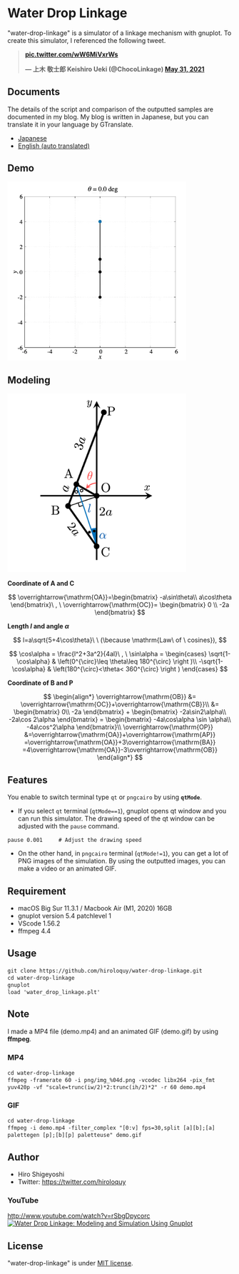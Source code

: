# Water Drop Linkage
"water-drop-linkage" is a simulator of a linkage mechanism  with gnuplot.
To create this simulator, I referenced the following tweet.

**<blockquote class="twitter-tweet"><p lang="und" dir="ltr"><a href="https://t.co/wW6MiVxrWs">pic.twitter.com/wW6MiVxrWs</a></p>&mdash; 上木 敬士郎 Keishiro Ueki (@ChocoLinkage) <a href="https://twitter.com/ChocoLinkage/status/1399198044122271746?ref_src=twsrc%5Etfw">May 31, 2021</a></blockquote>**

## Documents
The details of the script and comparison of the outputted samples are documented in my blog.
My blog is written in Japanese, but you can translate it in your language by GTranslate.  
- [Japanese](https://hiroloquy.com/2021/07/05/water-drop-linkage-explanation/)
- [English (auto translated)](https://hiroloquy-com.translate.goog/2021/07/05/water-drop-linkage-explanation/?_x_tr_sl=ja&_x_tr_tl=en&_x_tr_hl=ja&_x_tr_pto=wapp)

## Demo
<img src="demo.gif" width="400" alt="demo.gif" title="demo.gif">

## Modeling
<img src="modeling.png" width="400" alt="modeling.png" title="modeling.png">

**Coordinate of $\mathrm{A}$ and $\mathrm{C}$**

$$
\overrightarrow{\mathrm{OA}}=\begin{bmatrix}
	-a\sin\theta\\
	a\cos\theta
\end{bmatrix}\ , \ \overrightarrow{\mathrm{OC}}=
\begin{bmatrix}
	0 \\
	-2a
\end{bmatrix}
$$

**Length $l$ and angle $\alpha$**

$$
l=a\sqrt{5+4\cos\theta}\ \ (\because \mathrm{Law\ of \ cosines}), 
$$

$$
\cos\alpha = \frac{l^2+3a^2}{4al}\ , \ 
\sin\alpha = 
\begin{cases}
		\sqrt{1-\cos\alpha} & \left(0^{\circ}\leq \theta\leq 180^{\circ} \right )\\ 
		-\sqrt{1-\cos\alpha} & \left(180^{\circ}<\theta< 360^{\circ} \right )
\end{cases}
$$

**Coordinate of $\mathrm{B}$ and $\mathrm{P}$**

$$
\begin{align*}
\overrightarrow{\mathrm{OB}}
&= \overrightarrow{\mathrm{OC}}+\overrightarrow{\mathrm{CB}}\\
&= \begin{bmatrix}
	0\\
	-2a
\end{bmatrix} + \begin{bmatrix}
	-2a\sin2\alpha\\
	-2a\cos 2\alpha
\end{bmatrix}
= \begin{bmatrix}
	-4a\cos\alpha \sin \alpha\\
	-4a\cos^2\alpha
\end{bmatrix}\\
\overrightarrow{\mathrm{OP}}
&=\overrightarrow{\mathrm{OA}}+\overrightarrow{\mathrm{AP}}
=\overrightarrow{\mathrm{OA}}+3\overrightarrow{\mathrm{BA}}
=4\overrightarrow{\mathrm{OA}}-3\overrightarrow{\mathrm{OB}}
\end{align*}
$$

## Features
You enable to switch terminal type `qt` or `pngcairo` by using **`qtMode`**.
- If you select `qt` terminal (`qtMode==1`), gnuplot opens qt window and you can run this simulator.
The drawing speed of the qt window can be adjusted with the `pause` command.
```
pause 0.001     # Adjust the drawing speed
```
- On the other hand, in `pngcairo` terminal (`qtMode!=1`), you can get a lot of PNG images of the simulation.
By using the outputted images, you can make a video or an animated GIF.

<!-- # Operating environment -->
## Requirement
- macOS Big Sur 11.3.1 / Macbook Air (M1, 2020) 16GB
- gnuplot version 5.4 patchlevel 1
- VScode 1.56.2
- ffmpeg 4.4

<!-- # Installation -->
 
## Usage
```
git clone https://github.com/hiroloquy/water-drop-linkage.git
cd water-drop-linkage
gnuplot
load 'water_drop_linkage.plt'
```

## Note
I made a MP4 file (demo.mp4) and an animated GIF (demo.gif) by using **ffmpeg**.

### MP4
```
cd water-drop-linkage
ffmpeg -framerate 60 -i png/img_%04d.png -vcodec libx264 -pix_fmt yuv420p -vf "scale=trunc(iw/2)*2:trunc(ih/2)*2" -r 60 demo.mp4
```

### GIF
```
cd water-drop-linkage
ffmpeg -i demo.mp4 -filter_complex "[0:v] fps=30,split [a][b];[a] palettegen [p];[b][p] paletteuse" demo.gif
```
## Author
* Hiro Shigeyoshi
* Twitter: https://twitter.com/hiroloquy

### YouTube
http://www.youtube.com/watch?v=rSbgDpycorc  
[![Water Drop Linkage: Modeling and Simulation Using Gnuplot](http://img.youtube.com/vi/rSbgDpycorc/0.jpg)](http://www.youtube.com/watch?v=rSbgDpycorc "Water Drop Linkage: Modeling and Simulation Using Gnuplot")

## License
"water-drop-linkage" is under [MIT license](https://github.com/hiroloquy/water-drop-linkage/blob/master/LICENSE).
 
